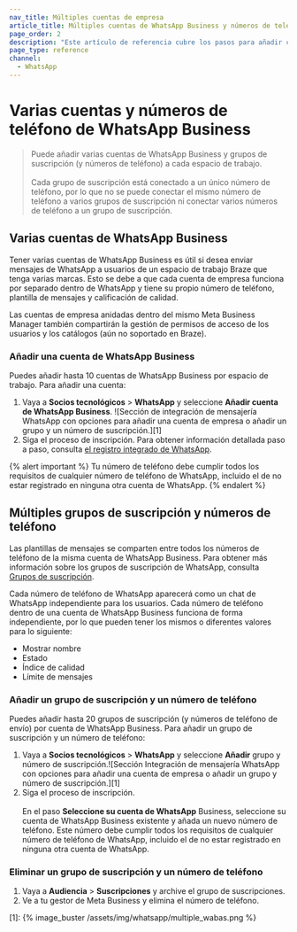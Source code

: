```yaml
---
nav_title: Múltiples cuentas de empresa 
article_title: Múltiples cuentas de WhatsApp Business y números de teléfono
page_order: 2
description: "Este artículo de referencia cubre los pasos para añadir cuentas y números de teléfono de WhatsApp Business."
page_type: reference
channel:
  - WhatsApp
---
```


# Varias cuentas y números de teléfono de WhatsApp Business

> Puede añadir varias cuentas de WhatsApp Business y grupos de suscripción (y números de teléfono) a cada espacio de trabajo. <br><br>Cada grupo de suscripción está conectado a un único número de teléfono, por lo que no se puede conectar el mismo número de teléfono a varios grupos de suscripción ni conectar varios números de teléfono a un grupo de suscripción.

## Varias cuentas de WhatsApp Business 

Tener varias cuentas de WhatsApp Business es útil si desea enviar mensajes de WhatsApp a usuarios de un espacio de trabajo Braze que tenga varias marcas. Esto se debe a que cada cuenta de empresa funciona por separado dentro de WhatsApp y tiene su propio número de teléfono, plantilla de mensajes y calificación de calidad.

Las cuentas de empresa anidadas dentro del mismo Meta Business Manager también compartirán la gestión de permisos de acceso de los usuarios y los catálogos (aún no soportado en Braze).

### Añadir una cuenta de WhatsApp Business

Puedes añadir hasta 10 cuentas de WhatsApp Business por espacio de trabajo. Para añadir una cuenta:

1. Vaya a **Socios tecnológicos** > **WhatsApp** y seleccione **Añadir cuenta de WhatsApp Business**. ![Sección de integración de mensajería WhatsApp con opciones para añadir una cuenta de empresa o añadir un grupo y un número de suscripción.][1]<br>
2. Siga el proceso de inscripción. Para obtener información detallada paso a paso, consulta [el registro integrado de WhatsApp]({{site.baseurl}}/user_guide/message_building_by_channel/whatsapp/overview/embedded_signup/).

{% alert important %}
Tu número de teléfono debe cumplir todos los requisitos de cualquier número de teléfono de WhatsApp, incluido el de no estar registrado en ninguna otra cuenta de WhatsApp.
{% endalert %}

## Múltiples grupos de suscripción y números de teléfono

Las plantillas de mensajes se comparten entre todos los números de teléfono de la misma cuenta de WhatsApp Business. Para obtener más información sobre los grupos de suscripción de WhatsApp, consulta [Grupos de suscripción]({{site.baseurl}}/user_guide/message_building_by_channel/whatsapp/user_subscription/).

Cada número de teléfono de WhatsApp aparecerá como un chat de WhatsApp independiente para los usuarios. Cada número de teléfono dentro de una cuenta de WhatsApp Business funciona de forma independiente, por lo que pueden tener los mismos o diferentes valores para lo siguiente: 
- Mostrar nombre 
- Estado 
- Índice de calidad 
- Límite de mensajes 

### Añadir un grupo de suscripción y un número de teléfono

Puedes añadir hasta 20 grupos de suscripción (y números de teléfono de envío) por cuenta de WhatsApp Business. Para añadir un grupo de suscripción y un número de teléfono:

1. Vaya a **Socios tecnológicos** > **WhatsApp** y seleccione **Añadir** grupo y número de suscripción.![Sección Integración de mensajería WhatsApp con opciones para añadir una cuenta de empresa o añadir un grupo y número de suscripción.][1]<br>
2. Siga el proceso de inscripción. <br><br> En el paso **Seleccione su cuenta de WhatsApp** Business, seleccione su cuenta de WhatsApp Business existente y añada un nuevo número de teléfono. Este número debe cumplir todos los requisitos de cualquier número de teléfono de WhatsApp, incluido el de no estar registrado en ninguna otra cuenta de WhatsApp.

### Eliminar un grupo de suscripción y un número de teléfono 

1. Vaya a **Audiencia** > **Suscripciones** y archive el grupo de suscripciones.
2. Ve a tu gestor de Meta Business y elimina el número de teléfono.

[1]: {% image_buster /assets/img/whatsapp/multiple_wabas.png %} 
